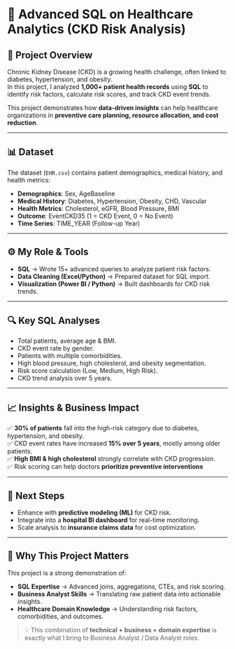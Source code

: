 # 🏥 Advanced SQL on Healthcare Analytics (CKD Risk Analysis)

## 📌 Project Overview
Chronic Kidney Disease (CKD) is a growing health challenge, often linked to diabetes, hypertension, and obesity.  
In this project, I analyzed **1,000+ patient health records** using **SQL** to identify risk factors, calculate risk scores, and track CKD event trends.  

This project demonstrates how **data-driven insights** can help healthcare organizations in **preventive care planning, resource allocation, and cost reduction**.

---

## 📊 Dataset
The dataset (`EHR.csv`) contains patient demographics, medical history, and health metrics:
- **Demographics**: Sex, AgeBaseline  
- **Medical History**: Diabetes, Hypertension, Obesity, CHD, Vascular  
- **Health Metrics**: Cholesterol, eGFR, Blood Pressure, BMI  
- **Outcome**: EventCKD35 (1 = CKD Event, 0 = No Event)  
- **Time Series**: TIME_YEAR (Follow-up Year)  

---

## ⚙️ My Role & Tools
- **SQL** → Wrote 15+ advanced queries to analyze patient risk factors.  
- **Data Cleaning (Excel/Python)** → Prepared dataset for SQL import.  
- **Visualization (Power BI / Python)** → Built dashboards for CKD risk trends.  

---

## 🔍 Key SQL Analyses
- Total patients, average age & BMI.  
- CKD event rate by gender.  
- Patients with multiple comorbidities.  
- High blood pressure, high cholesterol, and obesity segmentation.  
- Risk score calculation (Low, Medium, High Risk).  
- CKD trend analysis over 5 years.  

---

## 📈 Insights & Business Impact
✅ **30% of patients** fall into the high-risk category due to diabetes, hypertension, and obesity.  
✅ CKD event rates have increased **15% over 5 years**, mostly among older patients.  
✅ **High BMI & high cholesterol** strongly correlate with CKD progression.  
✅ Risk scoring can help doctors **prioritize preventive interventions**

---

## 🚀 Next Steps
- Enhance with **predictive modeling (ML)** for CKD risk.  
- Integrate into a **hospital BI dashboard** for real-time monitoring.  
- Scale analysis to **insurance claims data** for cost optimization.  

---

## 🎯 Why This Project Matters
This project is a strong demonstration of:  
- **SQL Expertise** → Advanced joins, aggregations, CTEs, and risk scoring.  
- **Business Analyst Skills** → Translating raw patient data into actionable insights.  
- **Healthcare Domain Knowledge** → Understanding risk factors, comorbidities, and outcomes.  

> 💡 This combination of **technical + business + domain expertise** is exactly what I bring to Business Analyst / Data Analyst roles.
